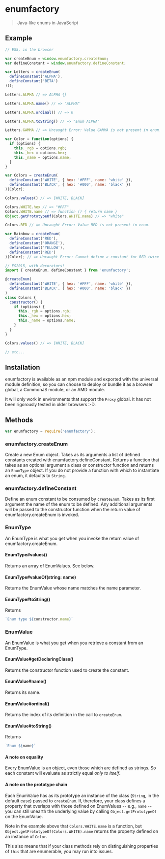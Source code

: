 # enumfactory

> Java-like enums in JavaScript

## Example

```javascript
// ES5, in the browser

var createEnum = window.enumfactory.createEnum;
var defineConstant = window.enumfactory.defineConstant;

var Letters = createEnum(
  defineConstant('ALPHA'),
  defineConstant('BETA')
)();

Letters.ALPHA // => ALPHA {}

Letters.ALPHA.name() // => "ALPHA"

Letters.ALPHA.ordinal() // => 0

Letters.ALPHA.toString() // => "Enum ALPHA"

Letters.GAMMA // => Uncaught Error: Value GAMMA is not present in enum.

var Color = function(options) {
  if (options) {
    this._rgb = options.rgb;
    this._hex = options.hex;
    this._name = options.name;
  }
}

var Colors = createEnum(
  defineConstant('WHITE', { hex: '#FFF', name: 'white' }),
  defineConstant('BLACK', { hex: '#000', name: 'black' })
)(Color);

Colors.values() // => [WHITE, BLACK]

Colors.WHITE.hex // => "#FFF"
Colors.WHITE.name // => function () { return name }
Object.getPrototypeOf(Colors.WHITE.name) // => "white"

Colors.RED // => Uncaught Error: Value RED is not present in enum.

var Rainbow = createEnum(
  defineConstant('RED'),
  defineConstant('ORANGE'),
  defineConstant('YELLOW'),
  defineConstant('RED')
)(Color); // => Uncaught Error: Cannot define a constant for RED twice in the same enum
```

```js
// ES2015, with decorators!
import { createEnum, defineConstant } from 'enumfactory';

@createEnum(
  defineConstant('WHITE', { hex: '#FFF', name: 'white' }),
  defineConstant('BLACK', { hex: '#000', name: 'black' })
)
class Colors {
  constructor() {
    if (options) {
      this._rgb = options.rgb;
      this._hex = options.hex;
      this._name = options.name;
    }
  }
}

Colors.values() // => [WHITE, BLACK]

// etc...
```

## Installation

enumfactory is available as an npm module and exported with the universal module definition, so you can choose to deploy or bundle it as a browser global, a CommonJS module, or an AMD module.

It will only work in environments that support the `Proxy` global. It has not been rigorously tested in older browsers :-D.

## Methods

```javascript
var enumfactory = require('enumfactory');
```

### enumfactory.createEnum
Create a new Enum object. Takes as its arguments a list of defined constants created with enumfactory.defineConstant. Returns a function that takes as an optional argument a class or constructor function and returns an `EnumType` object. If you do not provide a function with which to instantiate an enum, it defaults to `String`.

### enumfactory.defineConstant
Define an enum constant to be consumed by `createEnum`. Takes as its first argument the name of the enum to be defined. Any additional arguments will be passed to the constructor function when the return value of enumfactory.createEnum is invoked.

### EnumType
An EnumType is what you get when you invoke the return value of enumfactory.createEnum.

#### EnumType#values()
Returns an array of EnumValues. See below.

#### EnumType#valueOf(string: name)
Returns the EnumValue whose name matches the name parameter.

#### EnumType#toString()
Returns
```javascript
`Enum type ${constructor.name}`
```

### EnumValue
An EnumValue is what you get when you retrieve a constant from an EnumType.

#### EnumValue#getDeclaringClass()
Returns the constructor function used to create the constant.

#### EnumValue#name()
Returns its name.

#### EnumValue#ordinal()
Returns the index of its definition in the call to `createEnum`.

#### EnumValue#toString()
Returns
```javascript
`Enum ${name}`
```

#### A note on equality
Every EnumValue is an object, even those which are defined as strings. So each constant will evaluate as strictly equal *only to itself*.

#### A note on the prototype chain
Each EnumValue has as its prototype an instance of the class (`String`, in the default case) passed to `createEnum`. If, therefore, your class defines a property that overlaps with those defined on EnumValues -- e.g., `name` -- you can still unearth the underlying value by calling `Object.getPrototypeOf` on the EnumValue.

Note in the example above that `Colors.WHITE.name` is a function, but `Object.getPrototypeOf(Colors.WHITE).name` returns the property defined on an instance of `Color`.

This also means that if your class methods rely on distinguishing properties of `this` that are enumerable, you may run into issues.
